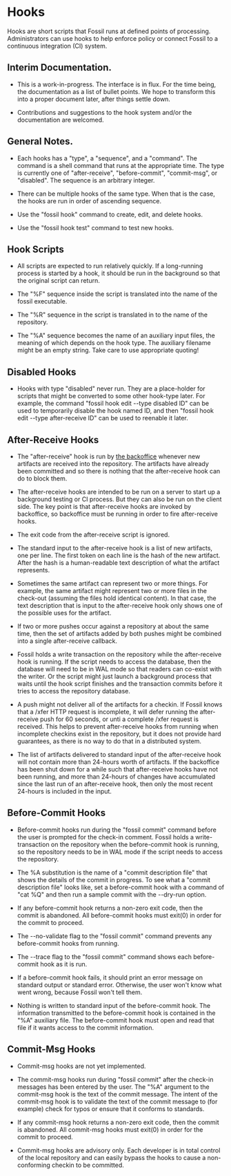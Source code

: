 # Hooks

Hooks are short scripts that Fossil runs at defined points of processing.
Administrators can use hooks to help enforce policy or connect Fossil to
a continuous integration (CI) system.

## Interim Documentation.

  *  This is a work-in-progress.  The interface is in flux.
     For the time being, the documentation as a list of
     bullet points.  We hope to transform this into a proper document
     later, after things settle down.

  *  Contributions and suggestions to the hook system and/or the
     documentation are welcomed.

## General Notes.

  *  Each hooks has a "type", a "sequence", and a "command".  The command
     is a shell command that runs at the appropriate time.  The type
     is currently one of "after-receive", "before-commit", "commit-msg",
     or "disabled". The sequence is an arbitrary integer.

  *  There can be multiple hooks of the same type.  When that is the
     case, the hooks are run in order of ascending sequence.

  *  Use the "fossil hook" command to create, edit, and delete hooks.

  *  Use the "fossil hook test" command to test new hooks.

## Hook Scripts

  *  All scripts are expected to run relatively quickly.  If a long-running
     process is started by a hook, it should be run in the background so
     that the original script can return.

  *  The "%F" sequence inside the script is translated into the
     name of the fossil executable.

  *  The "%R" sequence in the script is translated in to the name of
     the repository.

  *  The "%A" sequence becomes the name of an auxiliary input files,
     the meaning of which depends on the hook type.  The auxiliary filename
     might be an empty string.  Take care to use appropriate quoting!

## Disabled Hooks

  *  Hooks with type "disabled" never run.  They are a place-holder for
     scripts that might be converted to some other hook-type later.
     For example, the command "fossil hook edit --type disabled ID"
     can be used to temporarily disable the hook named ID, and then
     "fossil hook edit --type after-receive ID" can be used to reenable
     it later.

## After-Receive Hooks

  *  The "after-receive" hook is run by [the backoffice](./backoffice.md)
     whenever new artifacts are received into the repository.  The artifacts
     have already been committed and so there is nothing that the
     after-receive hook can do to block them.

  *  The after-receive hooks are intended to be run on a server to start
     up a background testing or CI process.  But they can also be run
     on the client side.  The key point is that after-receive hooks are
     invoked by backoffice, so backoffice must be running in order to
     fire after-receive hooks.

  *  The exit code from the after-receive script is ignored.

  *  The standard input to the after-receive hook is a list of
     new artifacts, one per line.  The first token on each line is the
     hash of the new artifact.  After the hash is a human-readable text
     description of what the artifact represents.

  *  Sometimes the same artifact can represent two or more things.
     For example, the same artifact might represent two or more files
     in the check-out (assuming the files hold identical content).  In
     that case, the text description that is input to the after-receive
     hook only shows one of the possible uses for the artifact.

  *  If two or more pushes occur against a repository at about the same
     time, then the set of artifacts added by both pushes might be
     combined into a single after-receive callback.

  *  Fossil holds a write transaction on the repository while the
     after-receive hook is running.  If the script needs to access the
     database, then the database will need to be in WAL mode so that
     readers can co-exist with the writer.  Or the script might just
     launch a background process that waits until the hook script finishes
     and the transaction commits before it tries to access the repository
     database.

  *  A push might not deliver all of the artifacts for a checkin.  If
     Fossil knows that a /xfer HTTP request is incomplete, it will defer
     running the after-receive push for 60 seconds, or unti a complete
     /xfer request is received.  This helps to prevent after-receive hooks
     from running when incomplete checkins exist in the repository, but
     it does not provide hard guarantees, as there is no way to do that
     in a distributed system.

  *  The list of artifacts delivered to standard input of the
     after-receive hook will not contain more than 24-hours worth
     of artifacts.  If the backoffice has been shut down for a while
     such that after-receive hooks have not been running, and more
     than 24-hours of changes have accumulated since the last run
     of an after-receive hook, then only the most recent 24-hours
     is included in the input.

## Before-Commit Hooks

  *  Before-commit hooks run during the "fossil commit" command before
     the user is prompted for the check-in comment.  Fossil holds
     a write-transaction on the repository when the before-commit
     hook is running, so the repository needs to be in WAL mode if the
     script needs to access the repository.

  *  The %A substitution is the name of a "commit description file" that
     shows the details of the commit in progress.  To see what a
     "commit description file" looks like, set a before-commit hook
     with a command of "cat %Q" and then run a sample commit with
     the --dry-run option.

  *  If any before-commit hook returns a non-zero exit code, then
     the commit is abandoned.  All
     before-commit hooks must exit(0) in order for the commit to
     proceed.

  *  The --no-validate flag to the "fossil commit" command prevents any
     before-commit hooks from running.

  *  The --trace flag to the "fossil commit" command shows each
     before-commit hook as it is run.

  *  If a before-commit hook fails, it should print an error message
     on standard output or standard error.  Otherwise, the user won't
     know what went wrong, because Fossil won't tell them.

  *  Nothing is written to standard input of the before-commit hook.
     The information transmitted to the before-commit hook is contained
     in the "%A" auxiliary file.  The before-commit hook must open and
     read that file if it wants access to the commit information.

## Commit-Msg Hooks

  *  Commit-msg hooks are not yet implemented.

  *  The commit-msg hooks run during "fossil commit" after the check-in
     messages has been entered by the user.  The "%A" argument to the
     commit-msg hook is the text of the commit message.  The intent
     of the commit-msg hook is to validate the text of the commit
     message to (for example) check for typos or ensure that it
     conforms to standards.

  *  If any commit-msg hook returns a non-zero exit code, then
     the commit is abandoned.  All
     commit-msg hooks must exit(0) in order for the commit to
     proceed.

  *  Commit-msg hooks are advisory only.  Each developer is in total
     control of the local repository and can easily bypass the hooks
     to cause a non-conforming checkin to be committed.
